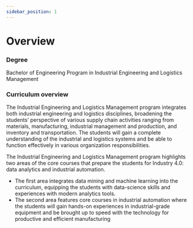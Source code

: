 ```yaml
---
sidebar_position: 1
---
```


# Overview

### Degree

Bachelor of Engineering Program in Industrial Engineering and Logistics Management

### Curriculum overview

The Industrial Engineering and Logistics Management program integrates both industrial engineering and logistics disciplines, broadening the students’ perspective of various supply chain activities ranging from materials, manufacturing, industrial management and production, and inventory and transportation. The students will gain a complete understanding of the industrial and logistics systems and be able to function effectively in various organization responsibilities.

The Industrial Engineering and Logistics Management program highlights two areas of the core courses that prepare the students for Industry 4.0: data analytics and industrial automation.

- The first area integrates data mining and machine learning into the curriculum, equipping the students with data-science skills and experiences with modern analytics tools.
- The second area features core courses in industrial automation where the students will gain hands-on experiences in industrial-grade equipment and be brought up to speed with the technology for productive and efficient manufacturing
